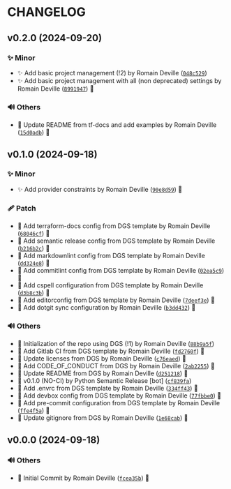 <!-- markdownlint-disable-file -->
# CHANGELOG

## v0.2.0 (2024-09-20)

### ✨ Minor

  * ✨ Add basic project management (!2) by Romain Deville ([`048c529`](https://framagit.org/rdeville-public/terraform/module-gitlab-repository/-/commit/048c5291d7adc9f69d6bfd7acee941169bdc7ef5))
  * ✨ Add basic project management with all (non deprecated) settings by Romain Deville ([`8991947`](https://framagit.org/rdeville-public/terraform/module-gitlab-repository/-/commit/8991947b6708f066ea44dc923fff0857cfcc6cf1)) 🔏

### 🔊 Others

  * 📝 Update README from tf-docs and add examples by Romain Deville ([`15d0adb`](https://framagit.org/rdeville-public/terraform/module-gitlab-repository/-/commit/15d0adb189734319cc0283e142456d4d1f8dc46e)) 🔏

## v0.1.0 (2024-09-18)

### ✨ Minor

  * ✨ Add provider constraints by Romain Deville ([`90e8d59`](https://framagit.org/rdeville-public/terraform/module-gitlab-repository/-/commit/90e8d59f0f3a744424a4f4e299b36e54b3f60ba0)) 🔏

### 🩹 Patch

  * 🔧 Add terraform-docs config from DGS template by Romain Deville ([`68046cf`](https://framagit.org/rdeville-public/terraform/module-gitlab-repository/-/commit/68046cffa77e65f8db6f0ca4f717280f548b40c5)) 🔏
  * 🔧 Add semantic release config from DGS template by Romain Deville ([`b216b2c`](https://framagit.org/rdeville-public/terraform/module-gitlab-repository/-/commit/b216b2c35e38b780536f3f0bc7bb0f280931ee09)) 🔏
  * 🔧 Add markdownlint config from DGS template by Romain Deville ([`dd324e8`](https://framagit.org/rdeville-public/terraform/module-gitlab-repository/-/commit/dd324e8f0f836ffe2f7f6da0aff3050185a9666b)) 🔏
  * 🔧 Add commitlint config from DGS template by Romain Deville ([`02ea5c9`](https://framagit.org/rdeville-public/terraform/module-gitlab-repository/-/commit/02ea5c9a2518c907b11e8c163fc10d17400aa26d)) 🔏
  * 🔧 Add cspell configuration from DGS template by Romain Deville ([`d3b8c3b`](https://framagit.org/rdeville-public/terraform/module-gitlab-repository/-/commit/d3b8c3b0a233543b0955dd91ebb256b18a8b3ae5)) 🔏
  * 🔧 Add editorconfig from DGS template by Romain Deville ([`7deef3e`](https://framagit.org/rdeville-public/terraform/module-gitlab-repository/-/commit/7deef3e5c657039f825c22d8bb1a07679e646eec)) 🔏
  * 🔧 Add dotgit sync configuration by Romain Deville ([`b3dd432`](https://framagit.org/rdeville-public/terraform/module-gitlab-repository/-/commit/b3dd432e862eee0925361aa2b69a928dfe6f75d9)) 🔏

### 🔊 Others

  * 🎉 Initialization of the repo using DGS (!1) by Romain Deville ([`88b9a5f`](https://framagit.org/rdeville-public/terraform/module-gitlab-repository/-/commit/88b9a5f0d1c972d2445b84042d96bfba2e152246))
  * 👷 Add Gitlab CI from DGS template by Romain Deville ([`fd2760f`](https://framagit.org/rdeville-public/terraform/module-gitlab-repository/-/commit/fd2760fe2d36aeee3eb11a62709eab039debff58)) 🔏
  * 📄 Update licenses from DGS by Romain Deville ([`c76eaed`](https://framagit.org/rdeville-public/terraform/module-gitlab-repository/-/commit/c76eaed35e2716f8d33571d626934d3d1c558824)) 🔏
  * 📝 Add CODE_OF_CONDUCT from DGS by Romain Deville ([`2ab2255`](https://framagit.org/rdeville-public/terraform/module-gitlab-repository/-/commit/2ab2255e50d414d9686de95c8f57f286fb15d2bf)) 🔏
  * 📝 Update README from DGS by Romain Deville ([`d251218`](https://framagit.org/rdeville-public/terraform/module-gitlab-repository/-/commit/d2512189e00f35baf5fe456f97d93ff66c4cf980)) 🔏
  * 🔖 v0.1.0 (NO-CI) by Python Semantic Release [bot] ([`cf839fa`](https://framagit.org/rdeville-public/terraform/module-gitlab-repository/-/commit/cf839fa74e7b63d5dfca8e7cf83cfc9ee07962a5))
  * 🔨 Add .envrc from DGS template by Romain Deville ([`334ff43`](https://framagit.org/rdeville-public/terraform/module-gitlab-repository/-/commit/334ff433f707b0bf7468d17fb0ced82a8f49dd3d)) 🔏
  * 🔨 Add devbox config from DGS template by Romain Deville ([`77fbbe0`](https://framagit.org/rdeville-public/terraform/module-gitlab-repository/-/commit/77fbbe06d58d5b4684aeb797de13dae8e0604075)) 🔏
  * 🔨 Add pre-commit configuration from DGS template by Romain Deville ([`ffe4f5a`](https://framagit.org/rdeville-public/terraform/module-gitlab-repository/-/commit/ffe4f5aa1ad3345a97f15c6d5858307ab02b743d)) 🔏
  * 🙈 Update gitignore from DGS by Romain Deville ([`1e68cab`](https://framagit.org/rdeville-public/terraform/module-gitlab-repository/-/commit/1e68cab2b287c3e31faf820e70db470629cbec9e)) 🔏

## v0.0.0 (2024-09-18)

### 🔊 Others

  * 🎉 Initial Commit by Romain Deville ([`fcea35b`](https://framagit.org/rdeville-public/terraform/module-gitlab-repository/-/commit/fcea35bba226700fe5420a31b1c0db853dc1c616)) 🔏

